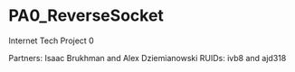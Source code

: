 # PA0_ReverseSocket
Internet Tech Project 0 

Partners: Isaac Brukhman and Alex Dziemianowski
RUIDs: ivb8 and ajd318
